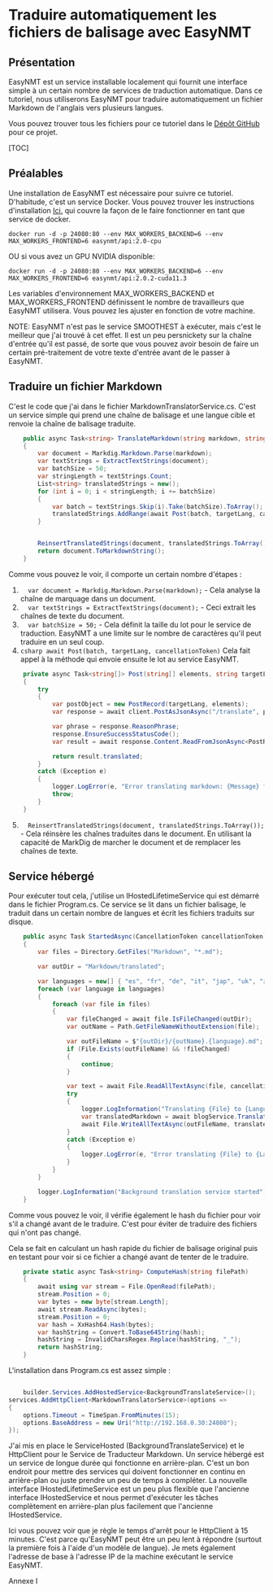 # Traduire automatiquement les fichiers de balisage avec EasyNMT

## Présentation

EasyNMT est un service installable localement qui fournit une interface simple à un certain nombre de services de traduction automatique. Dans ce tutoriel, nous utiliserons EasyNMT pour traduire automatiquement un fichier Markdown de l'anglais vers plusieurs langues.

Vous pouvez trouver tous les fichiers pour ce tutoriel dans le [Dépôt GitHub](https://github.com/scottgal/mostlylucidweb/tree/main/Mostlylucid/MarkdownTranslator) pour ce projet.

[TOC]

## Préalables

Une installation de EasyNMT est nécessaire pour suivre ce tutoriel. D'habitude, c'est un service Docker. Vous pouvez trouver les instructions d'installation [Ici.](https://github.com/UKPLab/EasyNMT/blob/main/docker/README.md) qui couvre la façon de le faire fonctionner en tant que service de docker.

```shell
docker run -d -p 24080:80 --env MAX_WORKERS_BACKEND=6 --env MAX_WORKERS_FRONTEND=6 easynmt/api:2.0-cpu
```

OU si vous avez un GPU NVIDIA disponible:

```shell
docker run -d -p 24080:80 --env MAX_WORKERS_BACKEND=6 --env MAX_WORKERS_FRONTEND=6 easynmt/api:2.0.2-cuda11.3
```

Les variables d'environnement MAX_WORKERS_BACKEND et MAX_WORKERS_FRONTEND définissent le nombre de travailleurs que EasyNMT utilisera. Vous pouvez les ajuster en fonction de votre machine.

NOTE: EasyNMT n'est pas le service SMOOTHEST à exécuter, mais c'est le meilleur que j'ai trouvé à cet effet. Il est un peu persnickety sur la chaîne d'entrée qu'il est passé, de sorte que vous pouvez avoir besoin de faire un certain pré-traitement de votre texte d'entrée avant de le passer à EasyNMT.

## Traduire un fichier Markdown

C'est le code que j'ai dans le fichier MarkdownTranslatorService.cs. C'est un service simple qui prend une chaîne de balisage et une langue cible et renvoie la chaîne de balisage traduite.

```csharp
    public async Task<string> TranslateMarkdown(string markdown, string targetLang, CancellationToken cancellationToken)
    {
        var document = Markdig.Markdown.Parse(markdown);
        var textStrings = ExtractTextStrings(document);
        var batchSize = 50;
        var stringLength = textStrings.Count;
        List<string> translatedStrings = new();
        for (int i = 0; i < stringLength; i += batchSize)
        {
            var batch = textStrings.Skip(i).Take(batchSize).ToArray();
            translatedStrings.AddRange(await Post(batch, targetLang, cancellationToken));
        }


        ReinsertTranslatedStrings(document, translatedStrings.ToArray());
        return document.ToMarkdownString();
    }
```

Comme vous pouvez le voir, il comporte un certain nombre d'étapes :

1. `  var document = Markdig.Markdown.Parse(markdown);` - Cela analyse la chaîne de marquage dans un document.
2. `  var textStrings = ExtractTextStrings(document);` - Ceci extrait les chaînes de texte du document.
3. `  var batchSize = 50;` - Cela définit la taille du lot pour le service de traduction. EasyNMT a une limite sur le nombre de caractères qu'il peut traduire en un seul coup.
4. `csharp await Post(batch, targetLang, cancellationToken)`
   Cela fait appel à la méthode qui envoie ensuite le lot au service EasyNMT.

```csharp
    private async Task<string[]> Post(string[] elements, string targetLang, CancellationToken cancellationToken)
    {
        try
        {
            var postObject = new PostRecord(targetLang, elements);
            var response = await client.PostAsJsonAsync("/translate", postObject, cancellationToken);

            var phrase = response.ReasonPhrase;
            response.EnsureSuccessStatusCode();
            var result = await response.Content.ReadFromJsonAsync<PostResponse>(cancellationToken: cancellationToken);

            return result.translated;
        }
        catch (Exception e)
        {
            logger.LogError(e, "Error translating markdown: {Message} for strings {Strings}", e.Message, string.Concat( elements, Environment.NewLine));
            throw;
        }
    }
```

5. `  ReinsertTranslatedStrings(document, translatedStrings.ToArray());` - Cela réinsère les chaînes traduites dans le document. En utilisant la capacité de MarkDig de marcher le document et de remplacer les chaînes de texte.

## Service hébergé

Pour exécuter tout cela, j'utilise un IHostedLifetimeService qui est démarré dans le fichier Program.cs. Ce service se lit dans un fichier balisage, le traduit dans un certain nombre de langues et écrit les fichiers traduits sur disque.

```csharp
    public async Task StartedAsync(CancellationToken cancellationToken)
    {
        var files = Directory.GetFiles("Markdown", "*.md");

        var outDir = "Markdown/translated";

        var languages = new[] { "es", "fr", "de", "it", "jap", "uk", "zh" };
        foreach (var language in languages)
        {
            foreach (var file in files)
            {
                var fileChanged = await file.IsFileChanged(outDir);
                var outName = Path.GetFileNameWithoutExtension(file);

                var outFileName = $"{outDir}/{outName}.{language}.md";
                if (File.Exists(outFileName) && !fileChanged)
                {
                    continue;
                }

                var text = await File.ReadAllTextAsync(file, cancellationToken);
                try
                {
                    logger.LogInformation("Translating {File} to {Language}", file, language);
                    var translatedMarkdown = await blogService.TranslateMarkdown(text, language, cancellationToken);
                    await File.WriteAllTextAsync(outFileName, translatedMarkdown, cancellationToken);
                }
                catch (Exception e)
                {
                    logger.LogError(e, "Error translating {File} to {Language}", file, language);
                }
            }
        }

        logger.LogInformation("Background translation service started");
    }
```

Comme vous pouvez le voir, il vérifie également le hash du fichier pour voir s'il a changé avant de le traduire. C'est pour éviter de traduire des fichiers qui n'ont pas changé.

Cela se fait en calculant un hash rapide du fichier de balisage original puis en testant pour voir si ce fichier a changé avant de tenter de le traduire.

```csharp
    private static async Task<string> ComputeHash(string filePath)
    {
        await using var stream = File.OpenRead(filePath);
        stream.Position = 0;
        var bytes = new byte[stream.Length];
        await stream.ReadAsync(bytes);
        stream.Position = 0;
        var hash = XxHash64.Hash(bytes);
        var hashString = Convert.ToBase64String(hash);
        hashString = InvalidCharsRegex.Replace(hashString, "_");
        return hashString;
    }
```

L'installation dans Program.cs est assez simple :

```csharp

    builder.Services.AddHostedService<BackgroundTranslateService>();
services.AddHttpClient<MarkdownTranslatorService>(options =>
{
    options.Timeout = TimeSpan.FromMinutes(15);
    options.BaseAddress = new Uri("http://192.168.0.30:24080");
});
```

J'ai mis en place le ServiceHosted (BackgroundTranslateService) et le HttpClient pour le Service de Traducteur Markdown.
Un service hébergé est un service de longue durée qui fonctionne en arrière-plan. C'est un bon endroit pour mettre des services qui doivent fonctionner en continu en arrière-plan ou juste prendre un peu de temps à compléter. La nouvelle interface IHostedLifetimeService est un peu plus flexible que l'ancienne interface IHostedService et nous permet d'exécuter les tâches complètement en arrière-plan plus facilement que l'ancienne IHostedService.

Ici vous pouvez voir que je règle le temps d'arrêt pour le HttpClient à 15 minutes. C'est parce qu'EasyNMT peut être un peu lent à répondre (surtout la première fois à l'aide d'un modèle de langue). Je mets également l'adresse de base à l'adresse IP de la machine exécutant le service EasyNMT.

Annexe I